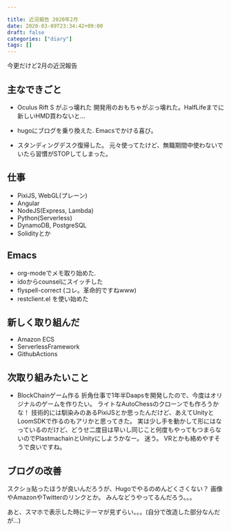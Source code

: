```yaml
---

title: 近況報告 2020年2月
date: 2020-03-09T23:34:42+09:00
draft: false
categories: ["diary"]
tags: []
---
```


今更だけど2月の近況報告

## 主なできごと
- Oculus Rift S がぶっ壊れた
開発用のおもちゃがぶっ壊れた。HalfLifeまでに新しいHMD買わないと...

- hugoにブログを乗り換えた.
Emacsでかける喜び。

- スタンディングデスク復帰した。
元々使ってたけど、無職期間中使わないでいたら習慣がSTOPしてしまった。

## 仕事
- PixiJS, WebGL(プレーン)
- Angular
- NodeJS(Express, Lambda)
- Python(Serverless)
- DynamoDB, PostgreSQL
- Solidityとか

## Emacs
- org-modeでメモ取り始めた.
- idoからcounselにスイッチした
- flyspell-correct (コレ。革命的ですねwww)
- restclient.el を使い始めた

## 新しく取り組んだ
- Amazon ECS
- ServerlessFramework
- GithubActions

## 次取り組みたいこと
- BlockChainゲーム作る
折角仕事で1年半Daapsを開発したので、今度はオリジナルのゲームを作りたい。
ライトなAutoChessのクローンでも作ろうかな！
技術的には馴染みのあるPixiJSとか思ったんだけど、あえてUnityとLoomSDKで作るのもアリかと思ってきた。
実は少し手を動かして形にはなっているのだけど、どうせ二度目は早いし同じこと何度もやってもつまらないのでPlastmachainとUnityにしようかなー。
迷う。
VRとかも絡めやすそうで良いですね。


## ブログの改善
スクショ貼ったほうが良いんだろうが、Hugoでやるのめんどくさくない？
画像やAmazonやTwitterのリンクとか。
みんなどうやってるんだろう。。。

あと、スマホで表示した時にテーマが見ずらい。。。(自分で改造した部分なんだが...)